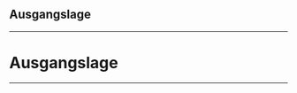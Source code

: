 <!-- .slide: class="left" -->

## Ausgangslage

---

<!-- .slide: class="left" -->

# Ausgangslage

---

<!-- TODO: Projektplan? -->
